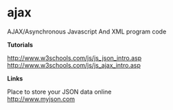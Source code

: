 # ajax
AJAX/Asynchronous Javascript And XML program code

**Tutorials**

http://www.w3schools.com/js/js_json_intro.asp  
http://www.w3schools.com/js/js_ajax_intro.asp  

**Links**

Place to store your JSON data online  
http://www.myjson.com

